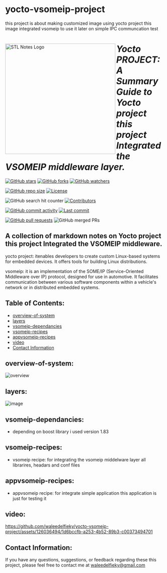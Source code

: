 # yocto-vsomeip-project
this project is about making customized image using yocto project this image integrated vsomeip to use it later on simple IPC communcation test 
<div>
<img align="left" src="https://github.com/waleedelfieky/yocto-vsomeip-project/assets/126036494/158df6f5-4402-406b-bfde-e41f1efe758c" alt="STL Notes Logo" width="350">

# *Yocto PROJECT: A Summary Guide to Yocto project this project Integrated the VSOMEIP middleware layer.*

[![GitHub stars](https://img.shields.io/github/stars/waleedelfieky/yocto-vsomeip-project?style=social)](https://github.com/waleedelfieky/yocto-vsomeip-project/stargazers) 
[![GitHub forks](https://img.shields.io/github/forks/waleedelfieky/yocto-vsomeip-project?style=social)](https://github.com/waleedelfieky/yocto-vsomeip-project/network/members) 
[![GitHub watchers](https://img.shields.io/github/watchers/waleedelfieky/yocto-vsomeip-project?style=social)](https://github.com/waleedelfieky/yocto-vsomeip-project/watchers)

[![GitHub repo size](https://img.shields.io/github/repo-size/waleedelfieky/yocto-vsomeip-project)](https://github.com/waleedelfieky/yocto-vsomeip-project) 
[![License](https://img.shields.io/github/license/waleedelfieky/yocto-vsomeip-project)](https://github.com/waleedelfieky/yocto-vsomeip-project/blob/main/LICENSE) 

![GitHub search hit counter](https://img.shields.io/github/search/waleedelfieky/yocto-vsomeip-project/goto?style=flat-square)
[![Contributors](https://img.shields.io/github/contributors/waleedelfieky/yocto-vsomeip-project)](https://github.com/waleedelfieky/yocto-vsomeip-project/graphs/contributors)

[![GitHub commit activity](https://img.shields.io/github/commit-activity/m/waleedelfieky/yocto-vsomeip-project)](https://github.com/waleedelfieky/yocto-vsomeip-project/commits/main) 
[![Last commit](https://img.shields.io/github/last-commit/waleedelfieky/yocto-vsomeip-project)](https://github.com/waleedelfieky/yocto-vsomeip-project/commits/main) 

[![GitHub pull requests](https://img.shields.io/github/issues-pr/waleedelfieky/yocto-vsomeip-project)](https://github.com/Ali-Elbana/yocto-vsomeip-project/pulls)
![GitHub merged PRs](https://img.shields.io/github/issues-pr-closed/waleedelfieky/yocto-vsomeip-project?style=flat-square)
</div>


## A collection of markdown notes on Yocto project this project Integrated the VSOMEIP middleware.

yocto project: itenables developers to create custom Linux-based systems for embedded devices. It offers tools for building Linux distributions.

vsomeip: it is an implementation of the SOME/IP (Service-Oriented Middleware over IP) protocol, designed for use in automotive. It facilitates communication between various software components within a vehicle's network or in distributed embedded systems.
  
## Table of Contents:

- [overview-of-system](#overview-of-system)
- [layers](#layers)
- [vsomeip-dependancies](#vsomeip-dependancies)
- [vsomeip-recipes](#vsomeip-recipes)
- [appvsomeip-recipes](#appvsomeip-recipes)
- [video](#video)
- [Contact Information](#contact-information)

## overview-of-system:

![overview](https://github.com/waleedelfieky/yocto-vsomeip-project/assets/126036494/309cc8e9-e886-4f26-8643-ad03c66b694f)


## layers:

![image](https://github.com/waleedelfieky/yocto-vsomeip-project/assets/126036494/7874835a-30b9-4b1e-888a-689c56c15464)


## vsomeip-dependancies:

- depending on boost library i used version 1.83

## vsomeip-recipes:

- vsomeip recipe: for integrating the vsomeip middelware layer all librarires, headars and conf files 

## appvsomeip-recipes:
- appvsomeip recipe: for integrate simple application this application is just for testing it

## video:
https://github.com/waleedelfieky/yocto-vsomeip-project/assets/126036494/1d6bccfb-a253-4b52-89b3-c00373494701


## Contact Information:

If you have any questions, suggestions, or feedback regarding these this project, please feel free to contact me at waleedelfieky@gmail.com

